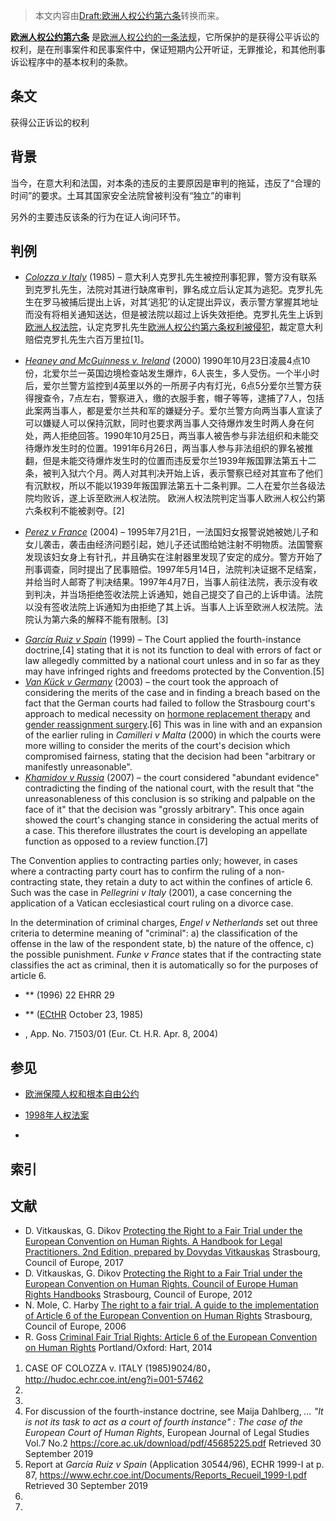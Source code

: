 > 本文内容由[Draft:欧洲人权公约第六条](https://zh.wikipedia.org/wiki/Draft:欧洲人权公约第六条)转换而来。


**[欧洲人权公约第六条](https://zh.wikipedia.org/wiki/欧洲人权公约 "wikilink")** 是[欧洲人权公约的一条法规](https://zh.wikipedia.org/wiki/欧洲人权公约 "wikilink")，它所保护的是获得公平诉讼的权利，是在刑事案件和民事案件中，保证短期内公开听证，无罪推论，和其他刑事诉讼程序中的基本权利的条款。

## 条文

获得公正诉讼的权利

## 背景

当今，在意大利和法国，对本条的违反的主要原因是审判的拖延，违反了“合理的时间”的要求。土耳其国家安全法院曾被判没有“独立”的审判

另外的主要违反该条的行为在证人询问环节。

## 判例

  - *[Colozza v Italy](https://zh.wikipedia.org/wiki/Colozza_v_Italy "wikilink")* (1985) – 意大利人克罗扎先生被控刑事犯罪，警方没有联系到克罗扎先生，法院对其进行缺席审判，罪名成立后认定其为逃犯。克罗扎先生在罗马被捕后提出上诉，对其‘逃犯’的认定提出异议，表示警方掌握其地址而没有将相关通知送达，但是被法院以超过上诉失效拒绝。克罗扎先生上诉到[欧洲人权法院](https://zh.wikipedia.org/wiki/欧洲人权法院 "wikilink")，认定克罗扎先生[欧洲人权公约](https://zh.wikipedia.org/wiki/欧洲人权公约 "wikilink")[第六条权利被侵犯](https://zh.wikipedia.org/wiki/第六条 "wikilink")，裁定意大利赔偿克罗扎先生六百万里拉\[1\]。

<!-- end list -->

  - *[Heaney and McGuinness v. Ireland](https://zh.wikipedia.org/wiki/Heaney_and_McGuinness_v._Ireland "wikilink")* (2000) 1990年10月23日凌晨4点10份，北爱尔兰一英国边境检查站发生爆炸，6人丧生，多人受伤。一个半小时后，爱尔兰警方监控到4英里以外的一所房子内有灯光，6点5分爱尔兰警方获得搜查令，7点左右，警察进入，缴的衣服手套，帽子等等，逮捕了7人，包括此案两当事人，都是爱尔兰共和军的嫌疑分子。爱尔兰警方向两当事人宣读了可以嫌疑人可以保持沉默，同时也要求两当事人交待爆炸发生时两人身在何处，两人拒绝回答。1990年10月25日，两当事人被告参与非法组织和未能交待爆炸发生时的位置。1991年6月26日，两当事人参与非法组织的罪名被推翻，但是未能交待爆炸发生时的位置而违反爱尔兰1939年叛国罪法第五十二条，被判入狱六个月。两人对其判决开始上诉，表示警察已经对其宣布了他们有沉默权，所以不能以1939年叛国罪法第五十二条判罪。二人在爱尔兰各级法院均败诉，遂上诉至欧洲人权法院。 欧洲人权法院判定当事人欧洲人权公约第六条权利不能被剥夺。\[2\]

<!-- end list -->

  - *[Perez v France](https://zh.wikipedia.org/wiki/Perez_v_France "wikilink")* (2004) – 1995年7月21日，一法国妇女报警说她被她儿子和女儿袭击，袭击由经济问题引起，她儿子还试图给她注射不明物质。法国警察发现该妇女身上有针孔，并且确实在注射器里发现了安定的成分。警方开始了刑事调查，同时提出了民事赔偿。1997年5月14日，法院判决证据不足结案，并给当时人邮寄了判决结果。1997年4月7日，当事人前往法院，表示没有收到判决，并当场拒绝签收法院上诉通知，她自己提交了自己的上诉申请。法院以没有签收法院上诉通知为由拒绝了其上诉。当事人上诉至欧洲人权法院。法院认为第六条的解释不能有限制。\[3\]

<!-- end list -->

  - *[García Ruiz v Spain](https://zh.wikipedia.org/wiki/García_Ruiz_v_Spain "wikilink")* (1999) – The Court applied the fourth-instance doctrine,\[4\] stating that it is not its function to deal with errors of fact or law allegedly committed by a national court unless and in so far as they may have infringed rights and freedoms protected by the Convention.\[5\]
  - *[Van Kück v Germany](https://zh.wikipedia.org/wiki/Van_Kück_v_Germany "wikilink")* (2003) – the court took the approach of considering the merits of the case and in finding a breach based on the fact that the German courts had failed to follow the Strasbourg court's approach to medical necessity on [hormone replacement therapy](../Page/激素替代療法.md "wikilink") and [gender reassignment surgery](../Page/性別重置手術.md "wikilink").\[6\] This was in line with and an expansion of the earlier ruling in *Camilleri v Malta* (2000) in which the courts were more willing to consider the merits of the court's decision which compromised fairness, stating that the decision had been "arbitrary or manifestly unreasonable".
  - *[Khamidov v Russia](https://zh.wikipedia.org/wiki/Khamidov_v_Russia "wikilink")* (2007) – the court considered "abundant evidence" contradicting the finding of the national court, with the result that "the unreasonableness of this conclusion is so striking and palpable on the face of it" that the decision was "grossly arbitrary". This once again showed the court's changing stance in considering the actual merits of a case. This therefore illustrates the court is developing an appellate function as opposed to a review function.\[7\]

The Convention applies to contracting parties only; however, in cases where a contracting party court has to confirm the ruling of a non-contracting state, they retain a duty to act within the confines of article 6. Such was the case in *Pellegrini v Italy* (2001), a case concerning the application of a Vatican ecclesiastical court ruling on a divorce case.

In the determination of criminal charges, *Engel v Netherlands* set out three criteria to determine meaning of "criminal": a) the classification of the offense in the law of the respondent state, b) the nature of the offence, c) the possible punishment. *Funke v France* states that if the contracting state classifies the act as criminal, then it is automatically so for the purposes of article 6.

  - ** (1996) 22 EHRR 29

  - ** ([ECtHR](https://zh.wikipedia.org/wiki/欧洲人权法院 "wikilink") October 23, 1985)

  - , App. No. 71503/01 (Eur. Ct. H.R. Apr. 8, 2004)

## 参见

  - [欧洲保障人权和根本自由公约](https://zh.wikipedia.org/wiki/欧洲保障人权和根本自由公约 "wikilink")

  - [1998年人权法案](https://zh.wikipedia.org/wiki/1998年人权法案 "wikilink")

  -
## 索引

## 文献

  - D. Vitkauskas, G. Dikov [Protecting the Right to a Fair Trial under the European Convention on Human Rights. A Handbook for Legal Practitioners. 2nd Edition, prepared by Dovydas Vitkauskas](https://rm.coe.int/protecting-the-right-to-a-fair-trial-under-the-european-convention-on-/168075a4dd) Strasbourg, Council of Europe, 2017
  - D. Vitkauskas, G. Dikov [Protecting the Right to a Fair Trial under the European Convention on Human Rights. Council of Europe Human Rights Handbooks](https://rm.coe.int/168007ff57) Strasbourg, Council of Europe, 2012
  - N. Mole, C. Harby [The right to a fair trial. A guide to the implementation of Article 6 of the European Convention on Human Rights](http://book.coe.int/sysmodules/RBS_fichier/admin/download.php?fileid=3014) Strasbourg, Council of Europe, 2006
  - R. Goss [Criminal Fair Trial Rights: Article 6 of the European Convention on Human Rights](http://www.hartpub.co.uk/BookDetails.aspx?ISBN=9781849465502) Portland/Oxford: Hart, 2014

<!-- end list -->

1.  CASE OF COLOZZA v. ITALY (1985)9024/80，http://hudoc.echr.coe.int/eng?i=001-57462
2.
3.
4.  For discussion of the fourth-instance doctrine, see Maija Dahlberg, *... "It is not its task to act as a court of fourth instance" : The case of the European Court of Human Rights*, European Journal of Legal Studies Vol.7 No.2 <https://core.ac.uk/download/pdf/45685225.pdf> Retrieved 30 September 2019
5.  Report at *García Ruiz v Spain* (Application 30544/96), ECHR 1999-I at p. 87, <https://www.echr.coe.int/Documents/Reports_Recueil_1999-I.pdf> Retrieved 30 September 2019
6.
7.